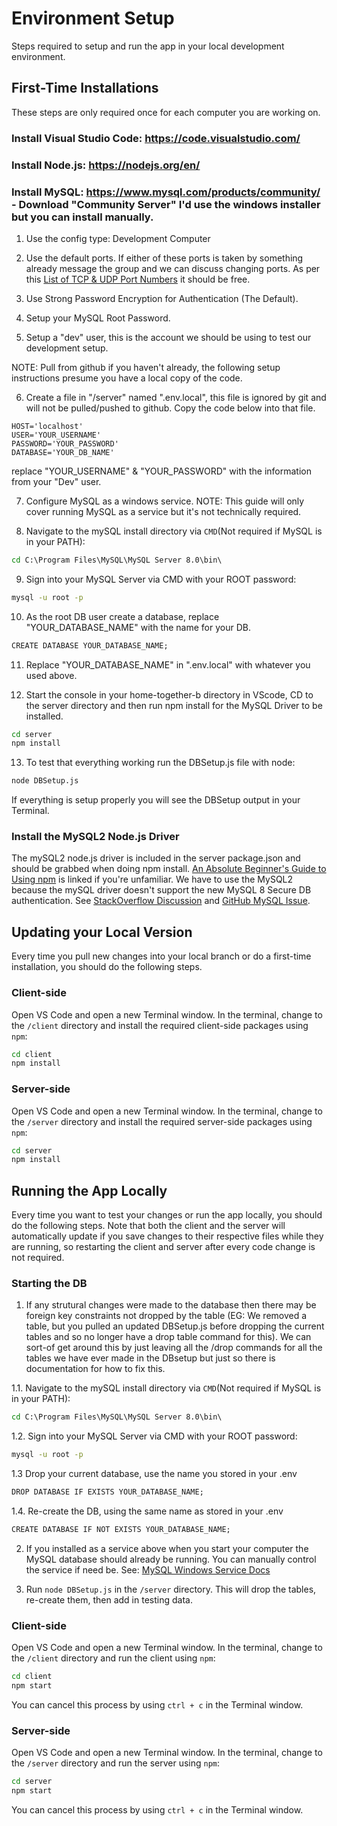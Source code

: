 # Environment Setup
Steps required to setup and run the app in your local development environment.

## First-Time Installations
These steps are only required once for each computer you are working on.  
### Install Visual Studio Code: https://code.visualstudio.com/  

### Install Node.js: https://nodejs.org/en/

### Install MySQL: https://www.mysql.com/products/community/ - Download "Community Server" I'd use the windows installer but you can install manually.
1. Use the config type: Development Computer

2. Use the default ports.
If either of these ports is taken by something already message the group and we can discuss changing ports. As per this [List of TCP & UDP Port Numbers](https://en.wikipedia.org/wiki/List_of_TCP_and_UDP_port_numbers) it should be free. 

3. Use Strong Password Encryption for Authentication (The Default).

4. Setup your MySQL Root Password. 

5. Setup a "dev" user, this is the account we should be using to test our development setup.

NOTE: Pull from github if you haven't already, the following setup instructions presume you have a local copy of the code.

6. Create a file in "/server" named ".env.local", this file is ignored by git and will not be pulled/pushed to github. Copy the code below into that file.
```
HOST='localhost'
USER='YOUR_USERNAME'
PASSWORD='YOUR_PASSWORD'
DATABASE='YOUR_DB_NAME'
``` 
replace "YOUR_USERNAME" & "YOUR_PASSWORD" with the information from your "Dev" user.

7. Configure MySQL as a windows service.
NOTE: This guide will only cover running MySQL as a service but it's not technically required.

8. Navigate to the mySQL install directory via `CMD`(Not required if MySQL is in your PATH):
```cmd
cd C:\Program Files\MySQL\MySQL Server 8.0\bin\
``` 

9. Sign into your MySQL Server via CMD with your ROOT password:
```cmd
mysql -u root -p
``` 

10. As the root DB user create a database, replace "YOUR_DATABASE_NAME" with the name for your DB.
```cmd
CREATE DATABASE YOUR_DATABASE_NAME; 
``` 

11. Replace "YOUR_DATABASE_NAME" in ".env.local" with whatever you used above.

12. Start the console in your home-together-b directory in VScode, CD to the server directory and then run npm install for the MySQL Driver to be installed.
```cmd
cd server
npm install
```

13. To test that everything working run the DBSetup.js file with node: 
```cmd
node DBSetup.js
``` 
If everything is setup properly you will see the DBSetup output in your Terminal. 

### Install the MySQL2 Node.js Driver
The mySQL2 node.js driver is included in the server package.json and should be grabbed when doing npm install. [An Absolute Beginner's Guide to Using npm](https://nodesource.com/blog/an-absolute-beginners-guide-to-using-npm/) is linked if you're unfamiliar. We have to use the MySQL2 because the mySQL driver doesn't support the new MySQL 8 Secure DB authentication. See [StackOverflow Discussion](https://stackoverflow.com/questions/50093144/mysql-8-0-client-does-not-support-authentication-protocol-requested-by-server) and [GitHub MySQL Issue](https://github.com/mysqljs/mysql/pull/1962).


## Updating your Local Version
Every time you pull new changes into your local branch or do a first-time installation, you should do the following steps.

### Client-side
Open VS Code and open a new Terminal window. In the terminal, change to the `/client` directory and install the required client-side packages using `npm`:
```cmd
cd client
npm install
```

### Server-side
Open VS Code and open a new Terminal window. In the terminal, change to the `/server` directory and install the required server-side packages using `npm`:
```cmd
cd server
npm install
```

## Running the App Locally
Every time you want to test your changes or run the app locally, you should do the following steps. Note that both the client and the server will automatically update if you save changes to their respective files while they are running, so restarting the client and server after every code change is not required.

### Starting the DB
1. If any strutural changes were made to the database then there may be foreign key constraints not dropped by the table (EG: We removed a table, but you pulled an updated DBSetup.js before dropping the current tables and so no longer have a drop table command for this). We can sort-of get around this by just leaving all the /drop commands for all the tables we have ever made in the DBsetup but just so there is documentation for how to fix this. 

1.1. Navigate to the mySQL install directory via `CMD`(Not required if MySQL is in your PATH):
```cmd
cd C:\Program Files\MySQL\MySQL Server 8.0\bin\
``` 

1.2. Sign into your MySQL Server via CMD with your ROOT password:
```cmd
mysql -u root -p
``` 

1.3 Drop your current database, use the name you stored in your .env
```cmd
DROP DATABASE IF EXISTS YOUR_DATABASE_NAME; 
``` 

1.4. Re-create the DB, using the same name as stored in your .env
```cmd
CREATE DATABASE IF NOT EXISTS YOUR_DATABASE_NAME; 
``` 

2. If you installed as a service above when you start your computer the MySQL database should already be running. You can manually control the service if need be. See: [MySQL Windows Service Docs](https://dev.mysql.com/doc/mysql-windows-excerpt/8.0/en/windows-start-service.html)

3. Run `node DBSetup.js` in the `/server` directory. This will drop the tables, re-create them, then add in testing data.




### Client-side
Open VS Code and open a new Terminal window. In the terminal, change to the `/client` directory and run the client using `npm`:
```cmd
cd client
npm start
```
You can cancel this process by using `ctrl + c` in the Terminal window.

### Server-side
Open VS Code and open a new Terminal window. In the terminal, change to the `/server` directory and run the server using `npm`:
```cmd
cd server
npm start
```
You can cancel this process by using `ctrl + c` in the Terminal window.
